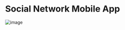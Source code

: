 # Social Network Mobile App

![image](https://user-images.githubusercontent.com/89362925/160014517-fc7681a2-8d31-4b8b-8e14-beb8797a9f8d.png)

